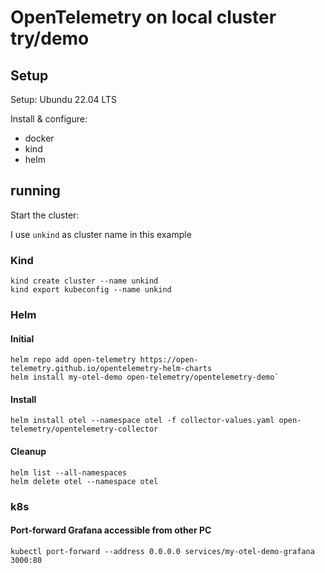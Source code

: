# OpenTelemetry on local cluster try/demo

## Setup

Setup: Ubundu 22.04 LTS

Install & configure:
  - docker
  - kind
  - helm

## running

Start the cluster:

I use `unkind` as cluster name in this example

### Kind
```
kind create cluster --name unkind
kind export kubeconfig --name unkind
```

### Helm
#### Initial
```
helm repo add open-telemetry https://open-telemetry.github.io/opentelemetry-helm-charts
helm install my-otel-demo open-telemetry/opentelemetry-demo`
```
#### Install
```
helm install otel --namespace otel -f collector-values.yaml open-telemetry/opentelemetry-collector
```

#### Cleanup
```
helm list --all-namespaces
helm delete otel --namespace otel
```

### k8s

#### Port-forward Grafana accessible from other PC
```
kubectl port-forward --address 0.0.0.0 services/my-otel-demo-grafana 3000:80
```
